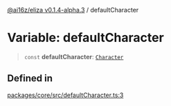 [@ai16z/eliza v0.1.4-alpha.3](../index.md) / defaultCharacter

# Variable: defaultCharacter

> `const` **defaultCharacter**: [`Character`](../type-aliases/Character.md)

## Defined in

[packages/core/src/defaultCharacter.ts:3](https://github.com/captnseagraves/eliza/blob/main/packages/core/src/defaultCharacter.ts#L3)

